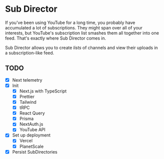 # Sub Director

If you've been using YouTube for a long time, you probably have accumulated a
lot of subscriptions. They might span over all of your interests, but YouTube's
subscription list smashes them all together into one feed. That's exactly where
Sub Director comes in.

Sub Director allows you to create _lists_ of channels and view their uploads in
a subscription-like feed.

## TODO

- [X] Next telemetry
- [X] Init
  - [X] Next.js with TypeScript
  - [X] Prettier
  - [X] Tailwind
  - [X] tRPC
  - [X] React Query
  - [X] Prisma
  - [X] NextAuth.js
  - [X] YouTube API

- [X] Set up deployment
  - [X] Vercel
  - [X] PlanetScale

- [X] Persist SubDirectories
